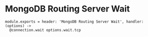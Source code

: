 
# MongoDB Routing Server Wait

    module.exports = header: 'MongoDB Routing Server Wait', handler: (options) ->
      @connection.wait options.wait.tcp
